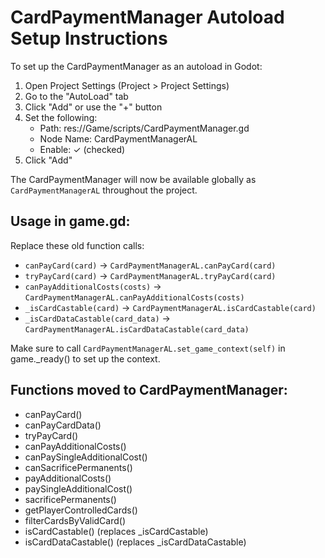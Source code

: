 # CardPaymentManager Autoload Setup Instructions

To set up the CardPaymentManager as an autoload in Godot:

1. Open Project Settings (Project > Project Settings)
2. Go to the "AutoLoad" tab
3. Click "Add" or use the "+" button
4. Set the following:
   - Path: res://Game/scripts/CardPaymentManager.gd
   - Node Name: CardPaymentManagerAL
   - Enable: ✓ (checked)
5. Click "Add"

The CardPaymentManager will now be available globally as `CardPaymentManagerAL` throughout the project.

## Usage in game.gd:

Replace these old function calls:
- `canPayCard(card)` → `CardPaymentManagerAL.canPayCard(card)`
- `tryPayCard(card)` → `CardPaymentManagerAL.tryPayCard(card)`
- `canPayAdditionalCosts(costs)` → `CardPaymentManagerAL.canPayAdditionalCosts(costs)`
- `_isCardCastable(card)` → `CardPaymentManagerAL.isCardCastable(card)`
- `_isCardDataCastable(card_data)` → `CardPaymentManagerAL.isCardDataCastable(card_data)`

Make sure to call `CardPaymentManagerAL.set_game_context(self)` in game._ready() to set up the context.

## Functions moved to CardPaymentManager:
- canPayCard()
- canPayCardData()
- tryPayCard()
- canPayAdditionalCosts()
- canPaySingleAdditionalCost()
- canSacrificePermanents()
- payAdditionalCosts()
- paySingleAdditionalCost()
- sacrificePermanents()
- getPlayerControlledCards()
- filterCardsByValidCard()
- isCardCastable() (replaces _isCardCastable)
- isCardDataCastable() (replaces _isCardDataCastable)
